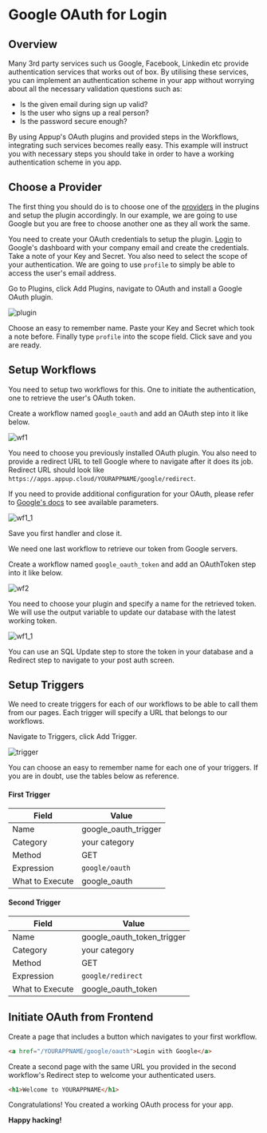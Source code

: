 # Google OAuth for Login

## Overview

Many 3rd party services such us Google, Facebook, Linkedin etc provide authentication services that works out of box. By utilising these services, you can implement an authentication scheme in your app without worrying about all the necessary validation questions such as:

* Is the given email during sign up valid?
* Is the user who signs up a real person?
* Is the password secure enough?

By using Appup's OAuth plugins and provided steps in the Workflows, integrating such services becomes really easy. This example will instruct you with necessary steps you should take in order to have a working authentication scheme in you app.

## Choose a Provider

The first thing you should do is to choose one of the [providers](/docs/backend/plugins/#oauth) in the plugins and setup the plugin accordingly. In our example, we are going to use Google but you are free to choose another one as they all work the same.

You need to create your OAuth credentials to setup the plugin. [Login](https://console.developers.google.com) to Google's dashboard with your company email and create the credentials. Take a note of your Key and Secret. You also need to select the scope of your authentication. We are going to use `profile` to simply be able to access the user's email address.

Go to Plugins, click Add Plugins, navigate to OAuth and install a Google OAuth plugin.

![plugin](./plugin.png)

Choose an easy to remember name. Paste your Key and Secret which took a note before. Finally type `profile` into the scope field. Click save and you are ready.

## Setup Workflows
You need to setup two workflows for this. One to initiate the authentication, one to retrieve the user's OAuth token.

Create a workflow named `google_oauth` and add an OAuth step into it like below.

![wf1](./wf1.png)

You need to choose you previously installed OAuth plugin. You also need to provide a redirect URL to tell Google where to navigate after it does its job. Redirect URL should look like `https://apps.appup.cloud/YOURAPPNAME/google/redirect`.

If you need to provide additional configuration for your OAuth, please refer to [Google's docs](https://developers.google.com/identity/protocols/OAuth2WebServer#creatingclient) to see available parameters.

![wf1_1](./wf1_1.png)

Save you first handler and close it.

We need one last workflow to retrieve our token from Google servers.

Create a workflow named `google_oauth_token` and add an OAuthToken step into it like below.

![wf2](./wf2.png)

You need to choose your plugin and specify a name for the retrieved token. We will use the output variable to update our database with the latest working token.

![wf1_1](./wf2_2.png)

You can use an SQL Update step to store the token in your database and a Redirect step to navigate to your post auth screen.

## Setup Triggers

We need to create triggers for each of our workflows to be able to call them from our pages. Each trigger will specify a URL that belongs to our workflows.

Navigate to Triggers, click Add Trigger.

![trigger](./trigger.png)

You can choose an easy to remember name for each one of your triggers. If you are in doubt, use the tables below as reference.

#### First Trigger
| Field           | Value                |
| --------------- | -------------------- |
| Name            | google_oauth_trigger |
| Category        | your category        |
| Method          | GET                  |
| Expression      | `google/oauth`       |
| What to Execute | google_oauth         |

#### Second Trigger
| Field           | Value                      |
| --------------- | -------------------------- |
| Name            | google_oauth_token_trigger |
| Category        | your category              |
| Method          | GET                        |
| Expression      | `google/redirect`          |
| What to Execute | google_oauth_token         |

## Initiate OAuth from Frontend

Create a page that includes a button which navigates to your first workflow.

```html
<a href="/YOURAPPNAME/google/oauth">Login with Google</a>
```

Create a second page with the same URL you provided in the second workflow's Redirect step to welcome your authenticated users.

```html
<h1>Welcome to YOURAPPNAME</h1>
```

Congratulations! You created a working OAuth process for your app.

**Happy hacking!**

